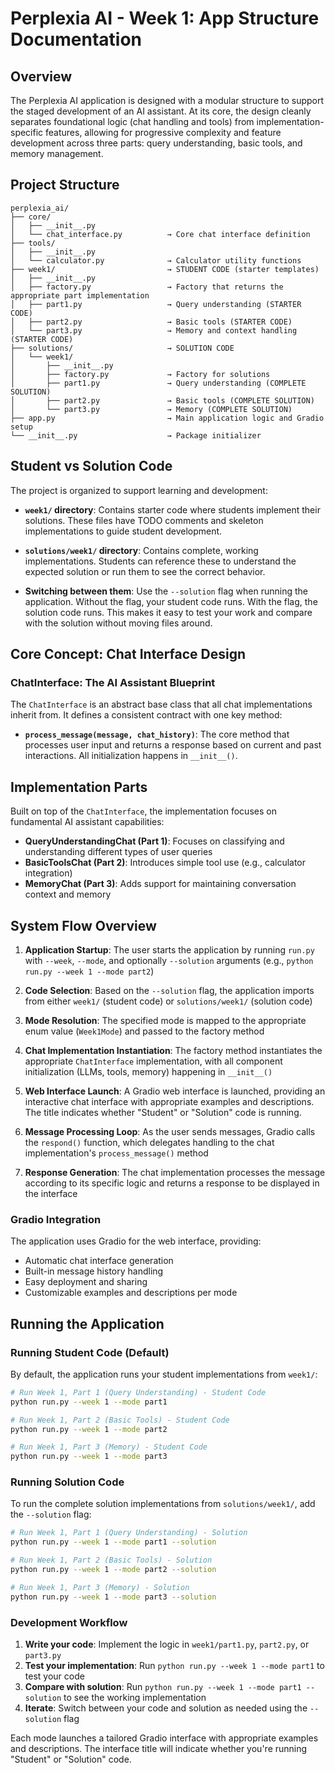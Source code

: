 # Perplexia AI - Week 1: App Structure Documentation

## Overview

The Perplexia AI application is designed with a modular structure to support the staged development of an AI assistant. At its core, the design cleanly separates foundational logic (chat handling and tools) from implementation-specific features, allowing for progressive complexity and feature development across three parts: query understanding, basic tools, and memory management.

## Project Structure

```
perplexia_ai/
├── core/
│   ├── __init__.py
│   └── chat_interface.py          → Core chat interface definition
├── tools/
│   ├── __init__.py
│   └── calculator.py              → Calculator utility functions
├── week1/                         → STUDENT CODE (starter templates)
│   ├── __init__.py
│   ├── factory.py                 → Factory that returns the appropriate part implementation
│   ├── part1.py                   → Query understanding (STARTER CODE)
│   ├── part2.py                   → Basic tools (STARTER CODE)
│   └── part3.py                   → Memory and context handling (STARTER CODE)
├── solutions/                     → SOLUTION CODE
│   └── week1/
│       ├── __init__.py
│       ├── factory.py             → Factory for solutions
│       ├── part1.py               → Query understanding (COMPLETE SOLUTION)
│       ├── part2.py               → Basic tools (COMPLETE SOLUTION)
│       └── part3.py               → Memory (COMPLETE SOLUTION)
├── app.py                         → Main application logic and Gradio setup
└── __init__.py                    → Package initializer
```

## Student vs Solution Code

The project is organized to support learning and development:

- **`week1/` directory**: Contains starter code where students implement their solutions. These files have TODO comments and skeleton implementations to guide student development.

- **`solutions/week1/` directory**: Contains complete, working implementations. Students can reference these to understand the expected solution or run them to see the correct behavior.

- **Switching between them**: Use the `--solution` flag when running the application. Without the flag, your student code runs. With the flag, the solution code runs. This makes it easy to test your work and compare with the solution without moving files around.

## Core Concept: Chat Interface Design

### ChatInterface: The AI Assistant Blueprint

The `ChatInterface` is an abstract base class that all chat implementations inherit from. It defines a consistent contract with one key method:

- **`process_message(message, chat_history)`**: The core method that processes user input and returns a response based on current and past interactions. All initialization happens in `__init__()`.

## Implementation Parts

Built on top of the `ChatInterface`, the implementation focuses on fundamental AI assistant capabilities:

- **QueryUnderstandingChat (Part 1)**: Focuses on classifying and understanding different types of user queries
- **BasicToolsChat (Part 2)**: Introduces simple tool use (e.g., calculator integration)
- **MemoryChat (Part 3)**: Adds support for maintaining conversation context and memory

## System Flow Overview

1. **Application Startup**: The user starts the application by running `run.py` with `--week`, `--mode`, and optionally `--solution` arguments (e.g., `python run.py --week 1 --mode part2`)

2. **Code Selection**: Based on the `--solution` flag, the application imports from either `week1/` (student code) or `solutions/week1/` (solution code)

3. **Mode Resolution**: The specified mode is mapped to the appropriate enum value (`Week1Mode`) and passed to the factory method

4. **Chat Implementation Instantiation**: The factory method instantiates the appropriate `ChatInterface` implementation, with all component initialization (LLMs, tools, memory) happening in `__init__()`

5. **Web Interface Launch**: A Gradio web interface is launched, providing an interactive chat interface with appropriate examples and descriptions. The title indicates whether "Student" or "Solution" code is running.

6. **Message Processing Loop**: As the user sends messages, Gradio calls the `respond()` function, which delegates handling to the chat implementation's `process_message()` method

7. **Response Generation**: The chat implementation processes the message according to its specific logic and returns a response to be displayed in the interface

### Gradio Integration
The application uses Gradio for the web interface, providing:
- Automatic chat interface generation
- Built-in message history handling
- Easy deployment and sharing
- Customizable examples and descriptions per mode

## Running the Application

### Running Student Code (Default)

By default, the application runs your student implementations from `week1/`:

```bash
# Run Week 1, Part 1 (Query Understanding) - Student Code
python run.py --week 1 --mode part1

# Run Week 1, Part 2 (Basic Tools) - Student Code
python run.py --week 1 --mode part2  

# Run Week 1, Part 3 (Memory) - Student Code
python run.py --week 1 --mode part3
```

### Running Solution Code

To run the complete solution implementations from `solutions/week1/`, add the `--solution` flag:

```bash
# Run Week 1, Part 1 (Query Understanding) - Solution
python run.py --week 1 --mode part1 --solution

# Run Week 1, Part 2 (Basic Tools) - Solution
python run.py --week 1 --mode part2 --solution

# Run Week 1, Part 3 (Memory) - Solution
python run.py --week 1 --mode part3 --solution
```

### Development Workflow

1. **Write your code**: Implement the logic in `week1/part1.py`, `part2.py`, or `part3.py`
2. **Test your implementation**: Run `python run.py --week 1 --mode part1` to test your code
3. **Compare with solution**: Run `python run.py --week 1 --mode part1 --solution` to see the working implementation
4. **Iterate**: Switch between your code and solution as needed using the `--solution` flag

Each mode launches a tailored Gradio interface with appropriate examples and descriptions. The interface title will indicate whether you're running "Student" or "Solution" code.
